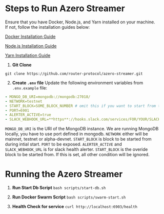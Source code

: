 # Steps to Run Azero Streamer

Ensure that you have Docker, Node.js, and Yarn installed on your machine. If not, follow the installation guides below:

[Docker Installation Guide](https://docs.docker.com/get-docker/)

[Node.js Installation Guide](https://nodejs.org/en/download/)

[Yarn Installation Guide](https://classic.yarnpkg.com/en/docs/install)

1. **Git Clone**

`git clone https://github.com/router-protocol/azero-streamer.git`

2. **Create `.env` file**
Update the following environment variables from `.env.example` file:
```yaml
- MONGO_DB_URI=mongodb://mongodb:27018/
- NETWORK=testnet
- START_BLOCK=SOME_BLOCK_NUMBER # omit this if you want to start from the 0th block
- PORT=6901
- ALERTER_ACTIVE=true
- SLACK_WEBHOOK_URL=**https**://hooks.slack.com/services/FOR/YOUR/SLACK/WEBHOOK
```
`MONGO_DB_URI` is the URI of the MongoDB instance. We are running MongoDB locally, you have to use port defined in mongodb. `NETWORK` either will be mainnet, testnet or alpha-devnet. `START_BLOCK` is block to be started from during intial start. `PORT` to be exposed. `ALERTER_ACTIVE` and `SLACK_WEBHOOK_URL` is for slack health alerter.
`START_BLOCK` is the overide block to be started from. If this is set, all other condition will be ignored.

# Running the Azero Streamer

1. **Run Start Db Script**
`bash scripts/start-db.sh`

2. **Run Docker Swarm Script**
`bash scripts/swarm-start.sh`

3. **Health Check for service**
`curl http://localhost:6903/health`